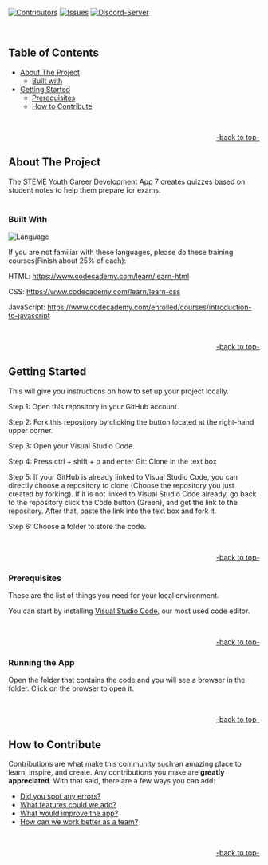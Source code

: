 <a name="readme-top"></a>


[![Contributors][contributors-shield]][contributors-url]
[![Issues][issues-shield]][issues-url]
[![Discord-Server][discord-shield]][discord-url]


<!-- Logo -->
<br />

<!-- shortcuts -->

## Table of Contents
- [ About The Project](#about-the-project)
  - [ Built with](#built-with)
- [ Getting Started](#getting-started)
  - [ Prerequisites](#prerequisites)
  - [ How to Contribute](#how-to-contribute)

<br>
<p align="right"><a href="#readme-top">-back to top-</a></p>


## About The Project

The STEME Youth Career Development
App 7 creates quizzes based on student notes to help them prepare for exams.
<br>
<br>


### Built With

![Language](https://github.com/J12aGuan/app-7/assets/96441175/039c31d2-f7e7-4983-9130-13bc57ede620)


If you are not familiar with these languages, please do these training courses(Finish about 25% of each):

HTML: https://www.codecademy.com/learn/learn-html

CSS: https://www.codecademy.com/learn/learn-css

JavaScript: https://www.codecademy.com/enrolled/courses/introduction-to-javascript

<br>
<p align="right"><a href="#readme-top">-back to top-</a></p>


## Getting Started

This will give you instructions on how to set up your project locally.

Step 1: Open this repository in your GitHub account.

Step 2: Fork this repository by clicking the button located at the right-hand upper corner. 

Step 3: Open your Visual Studio Code.

Step 4: Press ctrl + shift + p and enter Git: Clone in the text box

Step 5: If your GitHub is already linked to Visual Studio Code, you can directly choose a repository to clone (Choose the repository you just created by forking). If it is not linked to Visual Studio Code already, go back to the repository click the Code button (Green), and get the link to the repository. After that, paste the link into the text box and fork it. 

Step 6: Choose a folder to store the code. 

<br>
<p align="right"><a href="#readme-top">-back to top-</a></p>


### Prerequisites

These are the list of things you need for your local environment. 

You can start by installing <a href="https://code.visualstudio.com/">Visual Studio Code</a>, our most used code editor. 

<br>
<p align="right"><a href="#readme-top">-back to top-</a></p>


### Running the App

Open the folder that contains the code and you will see a browser in the folder. Click on the browser to open it.

<br>
<p align="right"><a href="#readme-top">-back to top-</a></p>


## How to Contribute

Contributions are what make this community such an amazing place to learn, inspire, and create. Any contributions you make are **greatly appreciated**. With that said, there are a few ways you can add:

- [Did you spot any errors?](https://github.com/STEM-E-Youth-Career-Development-Program/app-7/issues/new)
- [What features could we add?](https://github.com/STEM-E-Youth-Career-Development-Program/app-7/issues/new)
- [What would improve the app?](https://github.com/STEM-E-Youth-Career-Development-Program/app-7/issues/new) 
- [How can we work better as a team?](https://github.com/STEM-E-Youth-Career-Development-Program/app-7/issues/new)

<br>
<p align="right"><a href="#readme-top">-back to top-</a></p>


<!-- Links -->
[contributors-shield]: https://img.shields.io/github/contributors/STEM-E-Youth-Career-Development-Program/map-app.svg?style=for-the-badge

[contributors-url]: https://github.com/STEM-E-Youth-Career-Development-Program/app-7/graphs/contributors

[issues-shield]: https://img.shields.io/github/issues/STEM-E-Youth-Career-Development-Program/map-app.svg?style=for-the-badge
[issues-url]: https://github.com/STEM-E-Youth-Career-Development-Program/app-7/issues

[discord-shield]: https://img.shields.io/badge/dynamic/json?url=https%3A%2F%2Fdiscord.com%2Fapi%2Finvites%2FNKDkE52HhH%3Fwith_counts%3Dtrue&query=%24.approximate_presence_count&suffix=%20Online&style=for-the-badge&logo=Discord&logoColor=white&label=Discord&color=%235864f4

[discord-url]: https://discord.gg/2EuA82Xayg
